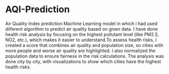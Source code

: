 # AQI-Prediction
Air Quality Index prediction
Machine Learning model in which i had used diiferent algorithm to predict air quality based on given data. I have done health risk analysis by focusing on the highest pollutant level (like PM2.5, NO2, etc.), which makes it easier to understand.To assess health risks, I created a score that combines air quality and population size, so cities with more people and worse air quality are highlighted. I also normalized the population data to ensure fairness in the risk calculations. The analysis was done city by city, with visualizations to show which cities have the highest health risks.
